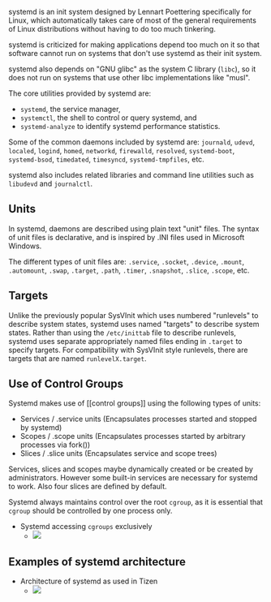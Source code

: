 systemd is an init system designed by Lennart Poettering specifically for Linux, which automatically takes care of most of the general requirements of Linux distributions without having to do too much tinkering.

systemd is criticized for making applications depend too much on it so that software cannot run on systems that don't use systemd as their init system.

systemd also depends on "GNU glibc" as the system C library (`libc`), so it does not run on systems that use other libc implementations like "musl".

The core utilities provided by systemd are:
- `systemd`, the service manager,
- `systemctl`, the shell to control or query systemd, and
- `systemd-analyze` to identify systemd performance statistics.

Some of the common daemons included by systemd are: `journald`, `udevd`, `localed`, `logind`, `homed`, `networkd`, `firewalld`, `resolved`, `systemd-boot`, `systemd-bsod`, `timedated`, `timesyncd`, `systemd-tmpfiles`, etc.

systemd also includes related libraries and command line utilities such as `libudevd` and `journalctl`.

## Units
In systemd, daemons are described using plain text "unit" files. The syntax of unit files is declarative, and is inspired by .INI files used in Microsoft Windows.

The different types of unit files are: `.service`, `.socket`, `.device`, `.mount`, `.automount`, `.swap`, `.target`, `.path`, `.timer`, `.snapshot`, `.slice`, `.scope`, etc.

## Targets
Unlike the previously popular SysVInit which uses numbered "runlevels" to describe system states, systemd uses named "targets" to describe system states. Rather than using the `/etc/inittab` file to describe runlevels, systemd uses separate appropriately named files ending in `.target` to specify targets. For compatibility with SysVInit style runlevels, there are targets that are named `runlevelX.target`.

## Use of Control Groups
Systemd makes use of [[control groups]] using the following types of units:
- Services / .service units (Encapsulates processes started and stopped by systemd)
- Scopes / .scope units (Encapsulates processes started by arbitrary processes via fork())
- Slices / .slice units (Encapsulates service and scope trees)

Services, slices and scopes maybe dynamically created or be created by administrators. However some built-in services are necessary for systemd to work. Also four slices are defined by default.

Systemd always maintains control over the root `cgroup`, as it is essential that `cgroup` should be controlled by one process only.

- Systemd accessing `cgroups` exclusively
  - ![](https://upload.wikimedia.org/wikipedia/commons/e/e7/Linux_kernel_unified_hierarchy_cgroups_and_systemd.svg)

## Examples of systemd architecture
- Architecture of systemd as used in Tizen
  - ![](https://upload.wikimedia.org/wikipedia/commons/3/35/Systemd_components.svg)
